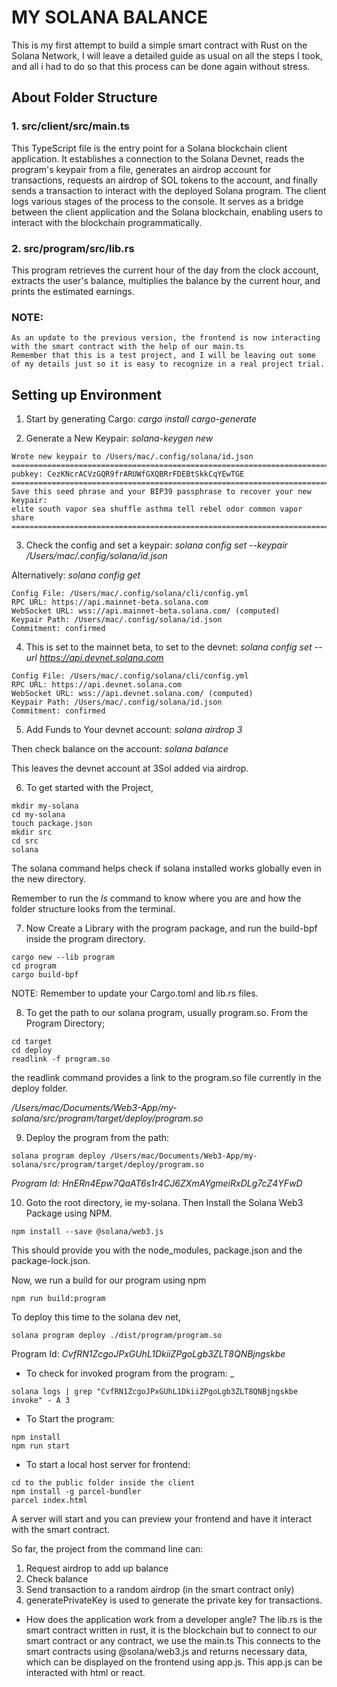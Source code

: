 # MY SOLANA BALANCE
This is my first attempt to build a simple smart contract with Rust on the Solana Network, I will leave a detailed guide as usual on all the steps I took, and all i had to do so that this process can be done again without stress.

## About Folder Structure

### 1. src/client/src/main.ts

This TypeScript file is the entry point for a Solana blockchain client application. It establishes a connection to the Solana Devnet, reads the program's keypair from a file, generates an airdrop account for transactions, requests an airdrop of SOL tokens to the account, and finally sends a transaction to interact with the deployed Solana program. The client logs various stages of the process to the console. It serves as a bridge between the client application and the Solana blockchain, enabling users to interact with the blockchain programmatically.

### 2. src/program/src/lib.rs

This program retrieves the current hour of the day from the clock account, extracts the user's balance, multiplies the balance by the current hour, and prints the estimated earnings. 

### NOTE:
```
As an update to the previous version, the frontend is now interacting with the smart contract with the help of our main.ts
Remember that this is a test project, and I will be leaving out some of my details just so it is easy to recognize in a real project trial.
```


## Setting up Environment
1. Start by generating Cargo: _cargo install cargo-generate_

2. Generate a New Keypair: _solana-keygen new_

```
Wrote new keypair to /Users/mac/.config/solana/id.json
=======================================================================
pubkey: CezKNcrACVzGQR9frARUWfGXQBRrFDEBtSkkCqYEwTGE
=======================================================================
Save this seed phrase and your BIP39 passphrase to recover your new keypair:
elite south vapor sea shuffle asthma tell rebel odor common vapor share
=======================================================================
```

3. Check the config and set a keypair: _solana config set --keypair /Users/mac/.config/solana/id.json_

Alternatively: _solana config get_

```
Config File: /Users/mac/.config/solana/cli/config.yml
RPC URL: https://api.mainnet-beta.solana.com 
WebSocket URL: wss://api.mainnet-beta.solana.com/ (computed)
Keypair Path: /Users/mac/.config/solana/id.json 
Commitment: confirmed 
```

4. This is set to the mainnet beta, to set to the devnet: _solana config set --url https://api.devnet.solana.com_

```
Config File: /Users/mac/.config/solana/cli/config.yml
RPC URL: https://api.devnet.solana.com 
WebSocket URL: wss://api.devnet.solana.com/ (computed)
Keypair Path: /Users/mac/.config/solana/id.json 
Commitment: confirmed 
```

5. Add Funds to Your devnet account: _solana airdrop 3_

Then check balance on the account: _solana balance_

This leaves the devnet account at 3Sol added via airdrop.

6. To get started with the Project,
```
mkdir my-solana
cd my-solana
touch package.json
mkdir src
cd src
solana
```
The solana command helps check if solana installed works globally even in the new directory.

Remember to run the _ls_ command to know where you are and how the folder structure looks from the terminal.

7. Now Create a Library with the program package, and run the build-bpf inside the program directory.
```
cargo new --lib program
cd program
cargo build-bpf
```
NOTE: Remember to update your Cargo.toml and lib.rs files.

8. To get the path to our solana program, usually program.so. From the Program Directory;
```
cd target
cd deploy
readlink -f program.so
```
the readlink command provides a link to the program.so file currently in the deploy folder.

_/Users/mac/Documents/Web3-App/my-solana/src/program/target/deploy/program.so_

9. Deploy the program from the path: 
```
solana program deploy /Users/mac/Documents/Web3-App/my-solana/src/program/target/deploy/program.so
```

_Program Id: HnERn4Epw7QaAT6s1r4CJ6ZXmAYgmeiRxDLg7cZ4YFwD_

10. Goto the root directory, ie my-solana. Then Install the Solana Web3 Package using NPM.
```
npm install --save @solana/web3.js
```
This should provide you with the node_modules, package.json and the package-lock.json.

Now, we run a build for our program using npm
```
npm run build:program
```

To deploy this time to the solana dev net, 
```
solana program deploy ./dist/program/program.so
```

Program Id: _CvfRN1ZcgoJPxGUhL1DkiiZPgoLgb3ZLT8QNBjngskbe_

* To check for invoked program from the program: _

```
solana logs | grep "CvfRN1ZcgoJPxGUhL1DkiiZPgoLgb3ZLT8QNBjngskbe invoke" - A 3
```
* To Start the program:
```
npm install
npm run start
```

* To start a local host server for frontend:

```
cd to the public folder inside the client
npm install -g parcel-bundler
parcel index.html
```
A server will start and you can preview your frontend and have it interact with the smart contract.

So far, the project from the command line can:

1. Request airdrop to add up balance
2. Check balance
3. Send transaction to a random airdrop (in the smart contract only)
4. generatePrivateKey is used to generate the private key for transactions.

* How does the application work from a developer angle?
The lib.rs is the smart contract written in rust, it is the blockchain but to connect to our smart contract or any contract, we use the main.ts This connects to the smart contracts using @solana/web3.js and returns necessary data, which can be displayed on the frontend using app.js. This app.js can be interacted with html or react.
